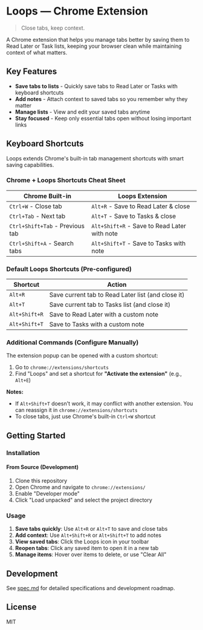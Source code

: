# Loops — Chrome Extension

> Close tabs, keep context.

A Chrome extension that helps you manage tabs better by saving them to Read Later or Task lists, keeping your browser clean while maintaining context of what matters.

## Key Features

- **Save tabs to lists** - Quickly save tabs to Read Later or Tasks with keyboard shortcuts
- **Add notes** - Attach context to saved tabs so you remember why they matter
- **Manage lists** - View and edit your saved tabs anytime
- **Stay focused** - Keep only essential tabs open without losing important links

## Keyboard Shortcuts

Loops extends Chrome's built-in tab management shortcuts with smart saving capabilities.

### Chrome + Loops Shortcuts Cheat Sheet

| Chrome Built-in                 | Loops Extension                              |
| ------------------------------- | -------------------------------------------- |
| `Ctrl+W` - Close tab            | `Alt+R` - Save to Read Later & close         |
| `Ctrl+Tab` - Next tab           | `Alt+T` - Save to Tasks & close              |
| `Ctrl+Shift+Tab` - Previous tab | `Alt+Shift+R` - Save to Read Later with note |
| `Ctrl+Shift+A` - Search tabs    | `Alt+Shift+T` - Save to Tasks with note      |

### Default Loops Shortcuts (Pre-configured)

| Shortcut      | Action                                             |
| ------------- | -------------------------------------------------- |
| `Alt+R`       | Save current tab to Read Later list (and close it) |
| `Alt+T`       | Save current tab to Tasks list (and close it)      |
| `Alt+Shift+R` | Save to Read Later with a custom note              |
| `Alt+Shift+T` | Save to Tasks with a custom note                   |

### Additional Commands (Configure Manually)

The extension popup can be opened with a custom shortcut:

1. Go to `chrome://extensions/shortcuts`
2. Find "Loops" and set a shortcut for **"Activate the extension"** (e.g., `Alt+E`)

**Notes:**

- If `Alt+Shift+T` doesn't work, it may conflict with another extension. You can reassign it in `chrome://extensions/shortcuts`
- To close tabs, just use Chrome's built-in `Ctrl+W` shortcut

## Getting Started

### Installation

#### From Source (Development)

1. Clone this repository
2. Open Chrome and navigate to `chrome://extensions/`
3. Enable "Developer mode"
4. Click "Load unpacked" and select the project directory

### Usage

1. **Save tabs quickly**: Use `Alt+R` or `Alt+T` to save and close tabs
2. **Add context**: Use `Alt+Shift+R` or `Alt+Shift+T` to add notes
3. **View saved tabs**: Click the Loops icon in your toolbar
4. **Reopen tabs**: Click any saved item to open it in a new tab
5. **Manage items**: Hover over items to delete, or use "Clear All"

## Development

See [spec.md](spec.md) for detailed specifications and development roadmap.

## License

MIT
